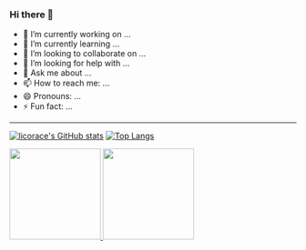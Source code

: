 ### Hi there 👋

- 🔭 I’m currently working on ...
- 🌱 I’m currently learning ...
- 👯 I’m looking to collaborate on ...
- 🤔 I’m looking for help with ...
- 💬 Ask me about ...
- 📫 How to reach me: ...
- 😄 Pronouns: ...
- ⚡ Fun fact: ...
-----

[![licorace's GitHub stats](https://github-readme-stats.vercel.app/api?username=licorace&show_icons=true&theme=radical)](https://github.com/licorace)
[![Top Langs](https://github-readme-stats.vercel.app/api/top-langs/?username=licorace&layout=compact&theme=yeblu)](https://github.com/licorace)

<div>
  <a href="https://github.com/swanine">
    <img height="160" src="https://github-readme-stats.vercel.app/api?username=swanine&show_icons=true&theme=radical"/>
  </a>

  <a href="https://github.com/swanine">
  <img height="160" src="https://github-readme-stats.vercel.app/api/top-langs/?   username=swanine&layout=compact&theme=radical&bg_color=30,ff758c,e4efe9&text_color=ffffff&title_color=29323c"/>
  </a>
</div>

<!--
**licorace/licorace** is a ✨ _special_ ✨ repository because its `README.md` (this file) appears on your GitHub profile.

Here are some ideas to get you started:

- 🔭 I’m currently working on ...
- 🌱 I’m currently learning ...
- 👯 I’m looking to collaborate on ...
- 🤔 I’m looking for help with ...
- 💬 Ask me about ...
- 📫 How to reach me: ...
- 😄 Pronouns: ...
- ⚡ Fun fact: ...
-->
